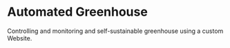 # Automated Greenhouse

Controlling and monitoring and self-sustainable greenhouse using a custom Website.
